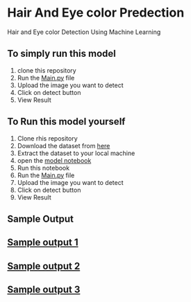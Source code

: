 # Hair And Eye color Predection

Hair and Eye color Detection Using Machine Learning 

## To simply run this model

1. clone this repository 
2. Run the [Main.py](https://github.com/AyushMalaye/Age_And_Gender_Detection/blob/main/main.py) file
3. Upload the image you want to detect 
4. Click on detect button
5. View Result

## To Run this model yourself
1. Clone rhis repository 
2. Download the dataset from [here](https://www.kaggle.com/datasets/davidjfisher/illinois-doc-labeled-faces-dataset)
3. Extract the dataset to your local machine 
4. open the [model notebook](https://github.com/AyushMalaye/Age_And_Gender_Detection/blob/main/My%20NoteBook%20.ipynb)
5. Run this notebook
6. Run the [Main.py](https://github.com/AyushMalaye/Age_And_Gender_Detection/blob/main/main.py) file
7. Upload the image you want to detect 
8. Click on detect button
9. View Result


## Sample Output
## [Sample output 1 ](https://github.com/AyushMalaye/Age_And_Gender_Detection/blob/main/output1.jpg)
## [Sample output 2 ](https://github.com/AyushMalaye/Age_And_Gender_Detection/blob/main/output2.jpg)
## [Sample output 3 ](https://github.com/AyushMalaye/Age_And_Gender_Detection/blob/main/output3.jpg)
